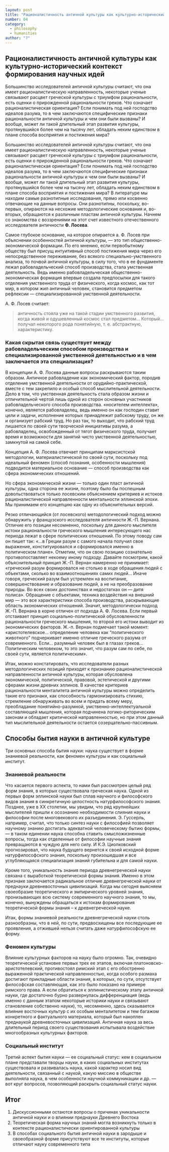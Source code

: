 ```yaml
---
layout: post
title: "Рационалистичность античной культуры как культурно-исторический контекст формирования теоретико-доказательной формы научного знания. Способы бытия науки в античной культуре"
number: 04
category:
  - philosophy
  - humanities
author: "?"
---
```


## Рационалистичность античной культуры как культурно-исторический контекст формирования научных идей
Большинство исследователей античной культуры считают, что она имеет рационалистическую направленность, некоторые ученые связывают расцвет греческой культуры с триумфом рациональности, есть оценки о прирожденной рациональности греков. Что означает рационалистическая ориентация? Если понимать под ней господство идеалов разума, то в чем заключаются специфические признаки рациональности античной культуры и чем они были вызваны? И вообще, может ли такой длительный этап развития культуры, протянувшийся более чем на тысячу лет, обладать неким единством в плане способа восприятия и постижения мира?

Большинство исследователей античной культуры считают, что она имеет рационалистическую направленность, некоторые ученые связывают расцвет греческой культуры с триумфом рациональности, есть оценки о прирожденной рациональности греков. Что означает рационалистическая ориентация? Если понимать под ней господство идеалов разума, то в чем заключаются специфические признаки рациональности античной культуры и чем они были вызваны? И вообще, может ли такой длительный этап развития культуры, протянувшийся более чем на тысячу лет, обладать неким единством в плане способа восприятия и постижения мира? 
В литературе мы находим самые разнотипные исследования, прямо или косвенно отвечающие на данные вопросы. Они разнотипны, поскольку, во-первых, опираются на несхожие методологические основания и, во-вторых, обращаются к различным пластам античной культуры. Начнем со знакомства с воззрениями на этот счет известного отечественного исследователя античности **Ф. Лосева**.

Самое глубокое основание, на которое опирается а. Ф. Лосев при объяснении особенностей античной культуры, — это тип общественно-экономической формации. По его мнению, если первобытному обществу был присущ интуитивный способ постижения мира через его непосредственное переживание, без всякого специально-умственного анализа, то почвой античной культуры, в силу того, что в ее фундаменте лежал рабовладельческий способ производства, стала умственная деятельность. Ведь именно рабовладельческая общественно-экономическая формация впервые создала предпосылки для такого отделения умственного труда от физического, когда космос, как тот мир, в котором жил античный человек, становится предметом рефлексии — специализированной умственной деятельности.

А. Ф. Лосев считает:
> античность стояла уже на такой стадии умственного развития, когда живой и одушевленный космос стал предметом... Который... получал некоторого рода понятийную, т. е. абстрактную, характеристику.

### Какая скрытая связь существует между рабовладельческим способом производства и специализированной умственной деятельностью и в чем заключается эта специализация?
В концепции А. Ф. Лосева данные вопросы раскрываются таким образом. Античное рабовладение как экономический фактор, породив отделение умственной деятельности от орудийно-практической, вместе с тем закрепило и особый способ мыслительной деятельности. Дело в том, что умственная деятельность стала образом жизни и отличительной чертой лишь одной из сторон основных участников рабовладельческого способа производства. «носителем интеллекта», конечно, является рабовладелец, ведь именно он как господин ставит цели и задачи, исполнение которых принадлежит рабскому труду, он же и организует рабский труд. Но раз так, то выходит, что рабский труд лишается по своей сути творческой инициативы разума, а рабовладелец, освобожденный от тягот физического труда, получает время и возможности для занятий чисто умственной деятельностью, замкнутой на самой себе.

Концепция А. Ф. Лосева отвечает принципам марксистской методологии, материалистической по своей сути, поскольку под идеальный феномен (способ познания, особенности мышления) подводится материальное основание — способ производства как сфера экономических отношений.

Но сфера экономической жизни — только один пласт античной культуры, одна сторона ее жизни, поэтому было бы поспешным довольствоваться только лосевским объяснением критериев и истоков рационалистической направленности ментальности эллинской эпохи. Мы принимаем его концепцию как одну из объяснительных версий.

Резко отличающийся (от лосевского) методологический подход можно обнаружить у французского исследователя античности Ж.-П. Вернана. Отличие его позиции несомненно, поскольку для данного мыслителя истоки рациональности греческого мышления интересующего нас периода лежат в сфере политических отношений. По этому поводу сам он пишет так: «...в Греции разум с самого начала получил свое выражение, конституировался и сформировался именно в политическом плане». Отметим, что он свою позицию сознательно противопоставляет некоему иному подходу. Давайте посмотрим, какой объяснительный принцип Ж.-П. Вернан намеренно не принимает: «греческий разум формировался не столько в ходе обращения людей с объектами, сколько во взаимоотношениях самих людей... Иначе говоря, греческий разум был устремлен на воспитание, совершенствование и образование людей, а не на преобразование природы. Во всех своих достоинствах и недостатках он — дитя полиса». Обращение с объектами, техника воздействия на внешний мир — это все характеристики способа производства, раскрывающие область экономических отношений. Значит, методологически подход Ж.-П. Вернана в корне отличен от подхода А. Ф. Лосева. Если первый отстаивает принцип социально-политической обусловленности рациональности греческого мышления, то второй его истоки выводит из экономических факторов. Ж.-п. Вернан подмечает такой момент: «аристотелевское… определение человека как “политического животного” подчеркивает именно отличие греческого разума от современного. Если… разумный человек был в глазах греков... Политическим человеком, то это значит, что разум сам по себе, по своей сути, является политическим».

Итак, можно констатировать, что исследователи разных методологических позиций приходят к признанию рационалистической направленности античной культуры, которая обусловлена экономической, политической, правовой, эстетической и другими сферами жизни древних эллинов. В качестве критериев рациональности менталитета античной культуры можно определить такие его признаки, как способность гармонизировать стихию, стремление обнаруживать во всем и придать всему меру, преобладание понятийно-разумной, умственно-интеллектуальной составляющей мышления, которая подчинена логико-риторическим законам и обладает критической направленностью, но при этом данный тип мыслительной деятельности остается созерцательно-пассивным.

## Способы бытия науки в античной культуре
Три основных способа бытия науки: наука существует в форме знаниевой реальности, как феномен культуры и как социальный институт.

### Знаниевой реальности
Что касается первого аспекта, то нами был рассмотрен целый ряд форм знания, в которых существовала греческая наука. Одной из первых форм эллинской науки был сплав научного и философского видов знания в синкретичную целостность натурфилософского знания. Позднее, уже в ХХ столетии, мы увидим, что ряд крупнейших мыслителей пришли к осознанию необходимости слияния науки и философии после многовекового их разъединения. Э. Гуссерль, например, считал, что только синтез науки с философией позволяет научному знанию достигать адекватной человеческому бытию формы, — в таком единении наука способна ставить смысложизненные вопросы, тогда как отделенные от философии научные знания превращаются в чуждую для него силу. И К.Э. Циолковский прогнозировал, что наука будущего вернется к своей исходной форме натурфилософского знания, поскольку произошедшая и все углубляющаяся специализация знаний губительна и для самой науки.

Кроме того, уникальность знания периода древнегреческой науки связана с выработкой теоретической формы знания. Именно в этом признаке заключается радикальное отличие древнегреческой науки от преднауки древневосточных цивилизаций. Когда мы сегодня выясняем своеобразие теоретического и эмпирического уровней знания, пронизывающих всю систему современного научного знания, то мы, конечно, вынуждены обращаться к истокам формирования теоретической формы знания – к древнегреческой науке.

Итак, формы знаниевой реальности древнегреческой науки столь разнообразны, что в ней, по сути, предвосхищены все последующие ее проявления, а отжившей нельзя считать даже натурфилософскую ее форму.

### Феномен культуры
Влияние культурных факторов на науку было огромно. Так, очевидно теоретической установке первых трех ее этапов, включая платоновско-аристотелевский, противостоял римский этап с его обостренно выраженной практической направленностью, когда особого размаха достигают прикладные области знания, в которых, по сути, отсутствует философская составляющая, как это было показано на примере римского права. А если обратиться к эллинистическому этапу античной науки, где достаточно бурно развернулась дифференциация (ведь именно с данным этапом некоторые историки науки и связывают становление собственно науки), то, несомненно, здесь сказывается влияние восточных культур с их особым менталитетом и тем багажом конкретного и фактуального материала, который был накоплен преднаукой древневосточных цивилизаций. Античная наука за весь длительный период своего существования испытывала воздействие многообразных культурных факторов.

### Социальный институт
Третий аспект бытия науки — ее социальный статус: кем в социальном плане представали творцы науки, в каких социальных институтах существовала и развивалась наука, какой характер носил вид деятельности, связанный с наукой, какую миссию в обществе выполняла наука, в чем особенности научной коммуникации и др. — вот круг вопросов, позволяющий раскрыть социальный статус науки.

## Итог
1. Дискуссионными остаются вопросы о причинах уникальности античной науки и о влиянии преднауки Древнего Востока
2. Теоретическая форма научных знаний могла возникнуть только в контексте рационалистически ориентированной культуры
3. В способах социального бытия античной науки в зародыше и своеобразной форме присутствуют все те институты, которые отличают науку современного типа
